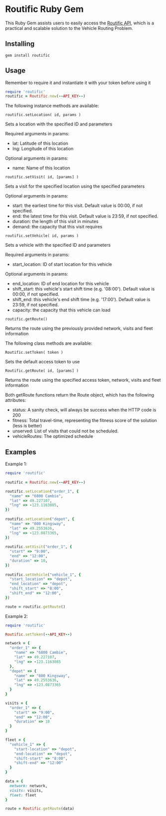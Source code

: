 Routific Ruby Gem
=================

This Ruby Gem assists users to easily access the [Routific API][1], which is a practical and scalable solution to the Vehicle Routing Problem.

  [1]: https://routific.com/developers

Installing
----------

`gem install routific`

Usage
-----
Remember to require it and instantiate it with your token before using it

```ruby
require 'routific'
routific = Routific.new(--API_KEY--)
```

The following instance methods are available:

`routific.setLocation( id, params )`

Sets a location with the specified ID and parameters

Required arguments in params:
  
 - lat: Latitude of this location
 - lng: Longitude of this location

Optional arguments in params:

 - name: Name of this location

`routific.setVisit( id, [params] )`

Sets a visit for the specified location using the specified parameters

Optional arguments in params:

 - start: the earliest time for this visit. Default value is 00:00, if not specified. 
 - end: the latest time for this visit. Default value is    23:59, if not specified.
 - duration: the length of this visit in minutes
 - demand: the capacity that this visit requires

`routific.setVehicle( id, params )`

Sets a vehicle with the specified ID and parameters
 
Required arguments in params:

 - start_location: ID of start location for this vehicle

Optional arguments in params:

 - end_location: ID of end location for this vehicle
 - shift_start: this vehicle's start shift time (e.g. '08:00'). Default value is 00:00, if not specified.
 - shift_end: this vehicle's end shift time (e.g. '17:00'). Default value is 23:59, if not specified.
 - capacity: the capacity that this vehicle can load

`routific.getRoute()`

Returns the route using the previously provided network, visits and fleet information


The following class methods are available:

`Routific.setToken( token )`
 
Sets the default access token to use

`Routific.getRoute( id, [params] )`

Returns the route using the specified access token, network, visits and fleet information


Both getRoute functions return the Route object, which has the following attributes:

 - status: A sanity check, will always be success when the HTTP code is 200
 - fitness: Total travel-time, representing the fitness score of the solution (less is better)
 - unserved: List of visits that could not be scheduled. 
 - vehicleRoutes: The optimized schedule

Examples
--------
Example 1:

```ruby
require 'routific'
    
routific = Routific.new(--API_KEY--)

routific.setLocation("order_1", {
  "name" => "6800 Cambie",
  "lat" => 49.227107,
  "lng" => -123.1163085,
})
    
routific.setLocation("depot", {
  "name" => "800 Kingsway",
  "lat" => 49.2553636,
  "lng" => -123.0873365,
})
    
routific.setVisit("order_1", {
  "start" => "9:00",
  "end" => "12:00",
  "duration" => 10,
})
    
routific.setVehicle("vehicle_1", {
  "start_location" => "depot",
  "end_location" => "depot",
  "shift_start" => "8:00",
  "shift_end" => "12:00",
})

route = routific.getRoute()
```

Example 2:

```ruby
require 'routific'

Routific.setToken(--API_KEY--)

network = {
  "order_1" => {
    "name" => "6800 Cambie",
    "lat" => 49.227107,
    "lng" => -123.1163085
  },
  "depot" => {
    "name" => "800 Kingsway",
    "lat" => 49.2553636,
    "lng" => -123.0873365
  }
}

visits = {
  "order_1" => {
    "start" => "9:00",
    "end" => "12:00",
    "duration" => 10
  }
}

fleet = {
  "vehicle_1" => {
    "start-location" => "depot",
    "end-location" => "depot",
    "shift-start" => "8:00",
    "shift-end" => "12:00"
  }
}

data = {
  network: network,
  visits: visits,
  fleet: fleet
}

route = Routific.getRoute(data)
```
